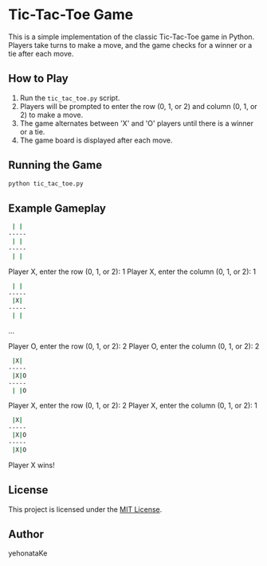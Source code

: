 # Tic-Tac-Toe Game

This is a simple implementation of the classic Tic-Tac-Toe game in Python. Players take turns to make a move, and the game checks for a winner or a tie after each move.

## How to Play

1. Run the `tic_tac_toe.py` script.
2. Players will be prompted to enter the row (0, 1, or 2) and column (0, 1, or 2) to make a move.
3. The game alternates between 'X' and 'O' players until there is a winner or a tie.
4. The game board is displayed after each move.

## Running the Game

```bash
python tic_tac_toe.py
```
## Example Gameplay

```bash
 | | 
-----
 | | 
-----
 | | 
```
Player X, enter the row (0, 1, or 2): 1
Player X, enter the column (0, 1, or 2): 1

```bash
 | | 
-----
 |X| 
-----
 | | 
```
...

Player O, enter the row (0, 1, or 2): 2
Player O, enter the column (0, 1, or 2): 2
```bash
 |X| 
-----
 |X|O
-----
 | |O
```

Player X, enter the row (0, 1, or 2): 2
Player X, enter the column (0, 1, or 2): 1
```bash
 |X| 
-----
 |X|O
-----
 |X|O
```
Player X wins!

## License

This project is licensed under the [MIT License](https://github.com/yehonatanke/tic_tac_toe/blob/main/LICENSE).

## Author

yehonataKe
